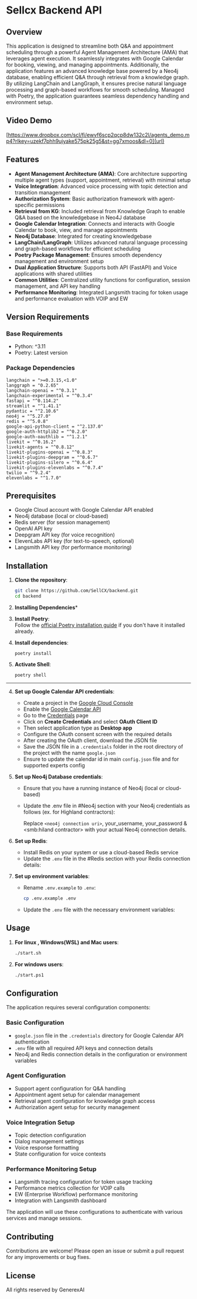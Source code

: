 # Sellcx Backend API

## Overview

This application is designed to streamline both Q&A and appointment scheduling through a powerful Agent Management Architecture (AMA) that leverages agent execution. It seamlessly integrates with Google Calendar for booking, viewing, and managing appointments. Additionally, the application features an advanced knowledge base powered by a Neo4j database, enabling efficient Q&A through retrieval from a knowledge graph. By utilizing LangChain and LangGraph, it ensures precise natural language processing and graph-based workflows for smooth scheduling. Managed with Poetry, the application guarantees seamless dependency handling and environment setup.

## Video Demo 
[https://www.dropbox.com/scl/fi/ewvf6scp2qcp8dw132c2l/agents_demo.mp4?rlkey=uzekf7phh9ujyake575pk25g5&st=gg7xmoos&dl=0](url)

## Features

- **Agent Management Architecture (AMA)**: Core architecture supporting multiple agent types (support, appointment, retrieval) with minimal setup
- **Voice Integration**: Advanced voice processing with topic detection and transition management
- **Authorization System**: Basic authorization framework with agent-specific permissions
- **Retrieval from KG**: Included retrieval from Knowledge Graph to enable Q&A based on the knowledgebase in Neo4J database
- **Google Calendar Integration**: Connects and interacts with Google Calendar to book, view, and manage appointments
- **Neo4j Database**: Integrated for creating knowledgebase
- **LangChain/LangGraph**: Utilizes advanced natural language processing and graph-based workflows for efficient scheduling
- **Poetry Package Management**: Ensures smooth dependency management and environment setup
- **Dual Application Structure**: Supports both API (FastAPI) and Voice applications with shared utilities
- **Common Utilities**: Centralized utility functions for configuration, session management, and API key handling
- **Performance Monitoring**: Integrated Langsmith tracing for token usage and performance evaluation with VOIP and EW

## Version Requirements

### Base Requirements

- Python: ^3.11
- Poetry: Latest version

### Package Dependencies

```
langchain = ">=0.3.15,<1.0"
langgraph = "0.2.65"
langchain-openai = "^0.3.1"
langchain-experimental = "^0.3.4"
fastapi = "^0.114.2"
streamlit = "^1.41.1"
pydantic = "^2.10.6"
neo4j = "^5.27.0"
redis = "^5.0.8"
google-api-python-client = "^2.137.0"
google-auth-httplib2 = "^0.2.0"
google-auth-oauthlib = "^1.2.1"
livekit = "^0.16.2"
livekit-agents = "^0.8.12"
livekit-plugins-openai = "^0.8.3"
livekit-plugins-deepgram = "^0.6.7"
livekit-plugins-silero = "^0.6.4"
livekit-plugins-elevenlabs = "^0.7.4"
twilio = "^9.2.4"
elevenlabs = "^1.7.0"
```

## Prerequisites

- Google Cloud account with Google Calendar API enabled
- Neo4j database (local or cloud-based)
- Redis server (for session management)
- OpenAI API key
- Deepgram API key (for voice recognition)
- ElevenLabs API key (for text-to-speech, optional)
- Langsmith API key (for performance monitoring)

## Installation

1. **Clone the repository**:
   ```sh
   git clone https://github.com/SellCX/backend.git
   cd backend
   ```

2. **Installing Dependencies***

1.  **Install Poetry**:\
    Follow the [official Poetry installation guide](https://python-poetry.org/docs/#installation) if you don't have it installed already.

2.  **Install dependencies**:

      ```
      poetry install
      ```
3.  **Activate Shell**:

      ```
      poetry shell
      ```
---
4. **Set up Google Calendar API credentials**:

   - Create a project in the [Google Cloud Console](https://console.cloud.google.com/)
   - Enable the [Google Calendar API](https://console.cloud.google.com/flows/enableapi?apiid=calendar)
   - Go to the [Credentials](https://console.cloud.google.com/apis/credentials) page
   - Click on **Create Credentials** and select **OAuth Client ID**
   - Then select application type as **Desktop app**
   - Configure the OAuth consent screen with the required details
   - After creating the OAuth client, download the JSON file
   - Save the JSON file in a `.credentials` folder in the root directory of the project with the name `google.json`
   - Ensure to update the calendar id in main `config.json` file and for supported experts config

5. **Set up Neo4j Database credentials**:

   - Ensure that you have a running instance of Neo4j (local or cloud-based)
   - Update the .env file in #Neo4j section with your Neo4j credentials as follows (ex. for Highland contractors):

     Replace `<neo4j connection uri>`, your_username, your_password & <smb:hiland contractor> with your actual Neo4j connection details.

6. **Set up Redis**:

   - Install Redis on your system or use a cloud-based Redis service
   - Update the `.env` file in the #Redis section with your Redis connection details:

7. **Set up environment variables**:
   - Rename `.env.example` to `.env`:
     ```sh
     cp .env.example .env
     ```
   - Update the `.env` file with the necessary environment variables:

## Usage

1. **For linux , Windows(WSL) and Mac users**:
   ```sh
   ./start.sh
   ```
1. **For windows users**:
   ```sh
   ./start.ps1
   ```

## Configuration

The application requires several configuration components:

### Basic Configuration

- `google.json` file in the `.credentials` directory for Google Calendar API authentication
- `.env` file with all required API keys and connection details
- Neo4j and Redis connection details in the configuration or environment variables

### Agent Configuration

- Support agent configuration for Q&A handling
- Appointment agent setup for calendar management
- Retrieval agent configuration for knowledge graph access
- Authorization agent setup for security management

### Voice Integration Setup

- Topic detection configuration
- Dialog management settings
- Voice response formatting
- State configuration for voice contexts

### Performance Monitoring Setup

- Langsmith tracing configuration for token usage tracking
- Performance metrics collection for VOIP calls
- EW (Enterprise Workflow) performance monitoring
- Integration with Langsmith dashboard

The application will use these configurations to authenticate with various services and manage sessions.

## Contributing

Contributions are welcome! Please open an issue or submit a pull request for any improvements or bug fixes.

## License


All rights reserved by GenerexAI

